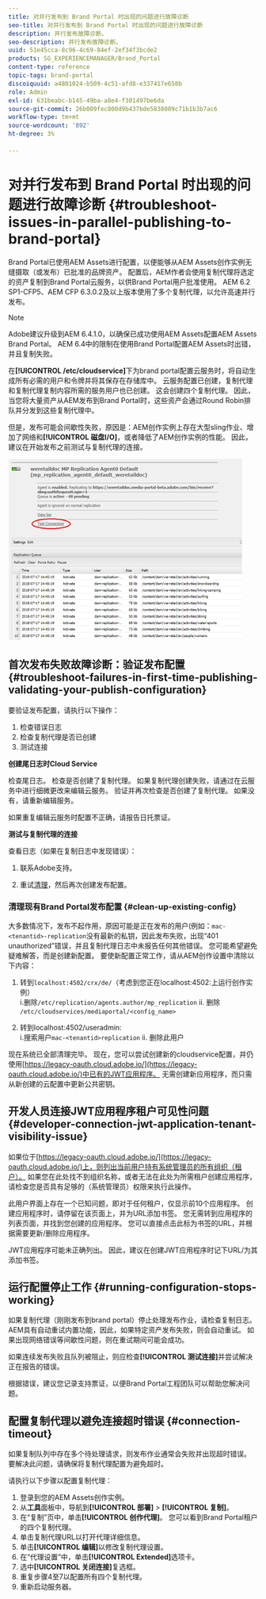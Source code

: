 ```yaml
---
title: 对并行发布到 Brand Portal 时出现的问题进行故障诊断
seo-title: 对并行发布到 Brand Portal 时出现的问题进行故障诊断
description: 并行发布故障诊断。
seo-description: 并行发布故障诊断。
uuid: 51e45cca-8c96-4c69-84ef-2ef34f3bcde2
products: SG_EXPERIENCEMANAGER/Brand_Portal
content-type: reference
topic-tags: brand-portal
discoiquuid: a4801024-b509-4c51-afd8-e337417e658b
role: Admin
exl-id: 631beabc-b145-49ba-a8e4-f301497be6da
source-git-commit: 26b009fec800d9b437bde5838009c71b1b3b7ac6
workflow-type: tm+mt
source-wordcount: '892'
ht-degree: 3%

---
```


# 对并行发布到 Brand Portal 时出现的问题进行故障诊断 {#troubleshoot-issues-in-parallel-publishing-to-brand-portal}

Brand Portal已使用AEM Assets进行配置，以便能够从AEM Assets创作实例无缝摄取（或发布）已批准的品牌资产。 配置[](../using/configure-aem-assets-with-brand-portal.md)后，AEM作者会使用复制代理将选定的资产复制到Brand Portal云服务，以供Brand Portal用户批准使用。 AEM 6.2 SP1-CFP5、AEM CFP 6.3.0.2及以上版本使用了多个复制代理，以允许高速并行发布。

>[!NOTE]
>
>Adobe建议升级到AEM 6.4.1.0，以确保已成功使用AEM Assets配置AEM Assets Brand Portal。 AEM 6.4中的限制在使用Brand Portal配置AEM Assets时出错，并且复制失败。

在&#x200B;**[!UICONTROL /etc/cloudservice]**&#x200B;下为brand portal配置云服务时，将自动生成所有必需的用户和令牌并将其保存在存储库中。 云服务配置已创建，复制代理和复制代理复制内容所需的服务用户也已创建。 这会创建四个复制代理。 因此，当您将大量资产从AEM发布到Brand Portal时，这些资产会通过Round Robin排队并分发到这些复制代理中。

但是，发布可能会间歇性失败，原因是：AEM创作实例上存在大型sling作业、增加了网络和&#x200B;**[!UICONTROL 磁盘I/O]**，或者降低了AEM创作实例的性能。 因此，建议在开始发布之前测试与复制代理的连接。

![](assets/test-connection.png)

## 首次发布失败故障诊断：验证发布配置 {#troubleshoot-failures-in-first-time-publishing-validating-your-publish-configuration}

要验证发布配置，请执行以下操作：

1. 检查错误日志
1. 检查复制代理是否已创建
1. 测试连接

**创建尾日志时Cloud Service**

检查尾日志。 检查是否创建了复制代理。 如果复制代理创建失败，请通过在云服务中进行细微更改来编辑云服务。 验证并再次检查是否创建了复制代理。 如果没有，请重新编辑服务。

如果重复编辑云服务时配置不正确，请报告日托票证。

**测试与复制代理的连接**

查看日志（如果在复制日志中发现错误）：

1. 联系Adobe支持。

1. 重试[清理](../using/troubleshoot-parallel-publishing.md#clean-up-existing-config)，然后再次创建发布配置。

<!--
Comment Type: remark
Last Modified By: Mini Gulati (mgulati)
Last Modified Date: 2018-06-21T22:56:21.256-0400
<p>?? check and compare public key. At times public key is different</p>
<p>?? another thing to check in /useradmin</p>
-->

### 清理现有Brand Portal发布配置 {#clean-up-existing-config}

大多数情况下，发布不起作用，原因可能是正在发布的用户(例如：`mac-<tenantid>-replication`没有最新的私钥，因此发布失败，出现“401 unauthorized”错误，并且复制代理日志中未报告任何其他错误。 您可能希望避免疑难解答，而是创建新配置。 要使新配置正常工作，请从AEM创作设置中清除以下内容：

1. 转到`localhost:4502/crx/de/`（考虑到您正在localhost:4502:上运行创作实例）\
   i.删除`/etc/replication/agents.author/mp_replication`
ii. 删除 
`/etc/cloudservices/mediaportal/<config_name>`

1. 转到localhost:4502/useradmin:\
   i.搜索用户`mac-<tenantid>replication`
ii. 删除此用户

现在系统已全部清理完毕。 现在，您可以尝试创建新的cloudservice配置，并仍使用[https://legacy-oauth.cloud.adobe.io/](https://legacy-oauth.cloud.adobe.io/)中已有的JWT应用程序。 无需创建新应用程序，而只需从新创建的云配置中更新公共密钥。

## 开发人员连接JWT应用程序租户可见性问题 {#developer-connection-jwt-application-tenant-visibility-issue}

如果位于[https://legacy-oauth.cloud.adobe.io/](https://legacy-oauth.cloud.adobe.io/)上，则列出当前用户持有系统管理员的所有组织（租户）。 如果您在此处找不到组织名称，或者无法在此处为所需租户创建应用程序，请检查您是否具有足够的（系统管理员）权限来执行此操作。

此用户界面上存在一个已知问题，即对于任何租户，仅显示前10个应用程序。 创建应用程序时，请停留在该页面上，并为URL添加书签。 您无需转到应用程序的列表页面，并找到您创建的应用程序。 您可以直接点击此标为书签的URL，并根据需要更新/删除应用程序。

JWT应用程序可能未正确列出。 因此，建议在创建JWT应用程序时记下URL/为其添加书签。

## 运行配置停止工作 {#running-configuration-stops-working}

<!--
Comment Type: draft

<p>If the running configuration stops working, either of the following two possibilities
<g class="gr_ gr_15 gr-alert gr_gramm gr_inline_cards gr_run_anim Grammar multiReplace" data-gr-id="15" id="15" style="font-size: 12px;">
are
</g> there:</p>
<p>1.
<g class="gr_ gr_14 gr-alert gr_gramm gr_inline_cards gr_run_anim Grammar only-ins doubleReplace replaceWithoutSep" data-gr-id="14" id="14">
Connection
</g> has failed, or</p>
<p>2. Publish has failed with permission to dam-replication-service denied, while connection has passed </p>
<p>If the connection has failed [1], the
<g class="gr_ gr_10 gr-alert gr_spell gr_inline_cards gr_run_anim ContextualSpelling ins-del multiReplace" data-gr-id="10" id="10">
fail safe
</g> way to fix it is to <a href="../using/troubleshoot-parallel-publishing.md#main-pars-header-1664955658">clean up</a> the existing Brand Portal publish configuration and recreate a publish configuration. </p>
<p>However, if the
<g class="gr_ gr_18 gr-alert gr_spell gr_inline_cards gr_run_anim ContextualSpelling" data-gr-id="18" id="18">
publish
</g> has failed with
<g class="gr_ gr_16 gr-alert gr_gramm gr_inline_cards gr_run_anim Grammar only-ins doubleReplace replaceWithoutSep" data-gr-id="16" id="16">
permission
</g> denied to dam-replication-service, raise a support ticket.</p>
-->

如果复制代理（刚刚发布到brand portal）停止处理发布作业，请检查复制日志。 AEM具有自动重试内置功能，因此，如果特定资产发布失败，则会自动重试。 如果出现网络错误等间歇性问题，则在重试期间可能会成功。

如果连续发布失败且队列被阻止，则应检查&#x200B;**[!UICONTROL 测试连接]**&#x200B;并尝试解决正在报告的错误。

根据错误，建议您记录支持票证，以便Brand Portal工程团队可以帮助您解决问题。


## 配置复制代理以避免连接超时错误 {#connection-timeout}

如果复制队列中存在多个待处理请求，则发布作业通常会失败并出现超时错误。 要解决此问题，请确保将复制代理配置为避免超时。

请执行以下步骤以配置复制代理：
1. 登录到您的AEM Assets创作实例。
1. 从&#x200B;**工具**&#x200B;面板中，导航到&#x200B;**[!UICONTROL 部署]** > **[!UICONTROL 复制]**。
1. 在“复制”页中，单击&#x200B;**[!UICONTROL 创作代理]**。 您可以看到Brand Portal租户的四个复制代理。
1. 单击复制代理URL以打开代理详细信息。
1. 单击&#x200B;**[!UICONTROL 编辑]**&#x200B;以修改复制代理设置。
1. 在“代理设置”中，单击&#x200B;**[!UICONTROL Extended]**&#x200B;选项卡。
1. 选中&#x200B;**[!UICONTROL 关闭连接]**&#x200B;复选框。
1. 重复步骤4至7以配置所有四个复制代理。
1. 重新启动服务器。
